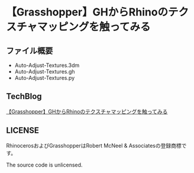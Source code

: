 # 【Grasshopper】GHからRhinoのテクスチャマッピングを触ってみる

## ファイル概要

- Auto-Adjust-Textures.3dm
- Auto-Adjust-Textures.gh
- Auto-Adjust-Textures.py

## TechBlog

[【Grasshopper】GHからRhinoのテクスチャマッピングを触ってみる](https://amdlaboratory.com/amdblog/【grasshopper】ghからrhinoのテクスチャマッピングを触ってみ/)

## LICENSE

RhinocerosおよびGrasshopperはRobert McNeel & Associatesの登録商標です。

The source code is unlicensed.
